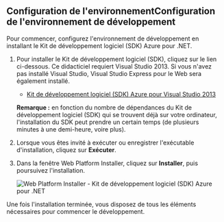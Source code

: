 <h2><a name="setupdevenv"></a><span  class="short-header">Configuration de l'environnement</span>Configuration de l'environnement de développement</h2>


Pour commencer, configurez l'environnement de développement en
installant le Kit de développement logiciel (SDK) Azure pour .NET.

1.  Pour installer le Kit de développement logiciel (SDK), cliquez sur
    le lien ci-dessous. Ce didacticiel requiert Visual Studio 2013. Si
    vous n'avez pas installé Visual Studio, Visual Studio Express pour
    le Web sera également installé.
    
    * [Kit de développement logiciel (SDK) Azure pour Visual
      Studio 2013][1]
    
    **Remarque :** en fonction du nombre de dépendances du Kit de
    développement logiciel (SDK) qui se trouvent déjà sur votre
    ordinateur, l'installation du SDK peut prendre un certain temps (de
    plusieurs minutes à une demi-heure, voire plus).

2.  Lorsque vous êtes invité à exécuter ou enregistrer l'exécutable
    d'installation, cliquez sur **Exécuter**.

3.  Dans la fenêtre Web Platform Installer, cliquez sur **Installer**,
    puis poursuivez l'installation.
    
    ![Web Platform Installer - Kit de développement logiciel
    (SDK) Azure pour .NET](./media/install-sdk-2013-only/WebPI46.png)

Une fois l'installation terminée, vous disposez de tous les éléments
nécessaires pour commencer le développement.



[1]: http://go.microsoft.com/fwlink/?LinkID=324322
